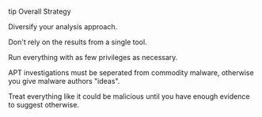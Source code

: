 
tip Overall Strategy

Diversify your analysis approach.

Don't rely on the results from a single tool.

Run everything with as few privileges as necessary.

APT investigations must be seperated from commodity malware, otherwise you give malware authors "ideas".

Treat everything like it could be malicious until you have enough evidence to suggest otherwise.
